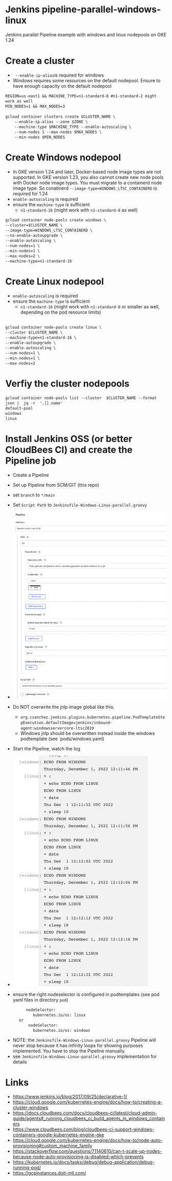 # Jenkins pipeline-parallel-windows-linux
Jenkins parallel Pipeline example with windows and linux nodepools on GKE 1.24


# Create a cluster 

* ` --enable-ip-alias`is required for windows
* Windows requires some resources on the default nodepool. Ensure to have enough capacity on the default nodepool

```
REGION=us-east1 && MACHINE_TYPE=n1-standard-8 #n1-standard-2 might work as well
MIN_NODES=1 && MAX_NODES=3

gcloud container clusters create $CLUSTER_NAME \
    --enable-ip-alias --zone $ZONE \
    --machine-type $MACHINE_TYPE --enable-autoscaling \
    --num-nodes 1 --max-nodes $MAX_NODES \
    --min-nodes $MIN_NODES
```

# Create Windows nodepool

* In GKE version 1.24 and later, Docker-based node image types are not supported. In GKE version 1.23, you also cannot create new node pools with Docker node image types. You must migrate to a containerd node image type.
 So conatinerd `--image-type=WINDOWS_LTSC_CONTAINERD` is required for 1.24
* `enable-autoscaling` is required 
* ensure the `machine-type` is sufficient
  * `n1-standard-16` (might work with `n1-standard-8` as well)

```
gcloud container node-pools create windows \
--cluster=$CLUSTER_NAME \
--image-type=WINDOWS_LTSC_CONTAINERD \
--no-enable-autoupgrade \
--enable-autoscaling \
--num-nodes=1 \
--min-nodes=1 \
--max-nodes=2 \
--machine-type=n1-standard-16
```

# Create Linux nodepool

* `enable-autoscaling` is required
* ensure the `machine-type` is sufficient
    * `n1-standard-16` (might work with `n1-standard-8` or smaller as well, depending on the pod resource limits)

```

gcloud container node-pools create linux \
--cluster $CLUSTER_NAME \
--machine-type=n1-standard-16 \
--enable-autoupgrade \
--enable-autoscaling \
--num-nodes=1 \
--min-nodes=1 \
--max-nodes=2
```

# Verfiy the cluster nodepools 

```
gcloud container node-pools list --cluster  $CLUSTER_NAME --format json |  jq -r  '.[].name'
default-pool
windows
linux
```

# Install Jenkins OSS  (or better CloudBees CI)  and create the Pipeline job

* Create a Pipeline
* Set up Pipeline from SCM/GIT (this repo)
* set `branch` to `*/main`
* Set `Script Path` to `Jenkinsfile-Windows-Linux-parallel.groovy`
* ![piplineconfig.png](piplineconfig.png)
* Do NOT overwrite the jnlp image global like this. 
  * `org.csanchez.jenkins.plugins.kubernetes.pipeline.PodTemplateStepExecution.defaultImage=jenkins/inbound-agent:windowsservercore-ltsc2019`
  * Windows jnlp should be overwritten instead inside the windows podtemplate (see `pods/windows.yaml)
* Start the Pipeline, watch the log 
* ![pipeline-log.png](pipeline-log.png)

* ensure the right nodeselector is configured in podtemplates (see pod yaml files in directory `pod`)
```
         nodeSelector:
            kubernetes.io/os: linux
      or
          nodeSelector:
            kubernetes.io/os: windows
```
* NOTE: the `Jenkinsfile-Windows-Linux-parallel.groovy` Pipeline will never stop because it has infinity loops for showing purposes implemented. You have to stop the Pipeline manually.
 * see `Jenkinsfile-Windows-Linux-parallel.groovy` implementation for details 

# Links 

* https://www.jenkins.io/blog/2017/09/25/declarative-1/
* https://cloud.google.com/kubernetes-engine/docs/how-to/creating-a-cluster-windows
* https://docs.cloudbees.com/docs/cloudbees-ci/latest/cloud-admin-guide/agents#_running_cloudbees_ci_build_agents_in_windows_containers
* https://www.cloudbees.com/blog/cloudbees-ci-support-windows-containers-google-kubernetes-engine-gke
* https://cloud.google.com/kubernetes-engine/docs/how-to/node-auto-provisioning#custom_machine_family
* https://stackoverflow.com/questions/71140610/can-t-scale-up-nodes-because-node-auto-provisioning-is-disabled-which-prevents
* https://kubernetes.io/docs/tasks/debug/debug-application/debug-running-pod/
* https://gcpinstances.doit-intl.com/
